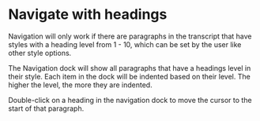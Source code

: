 # Navigate with headings

Navigation will only work if there are paragraphs in the transcript that have styles with a heading level from 1 - 10, which can be set by the user like other style options.

The Navigation dock will show all paragraphs that have a headings level in their style. Each item in the dock will be indented based on their level. The higher the level, the more they are indented.

Double-click on a heading in the navigation dock to move the cursor to the start of that paragraph.